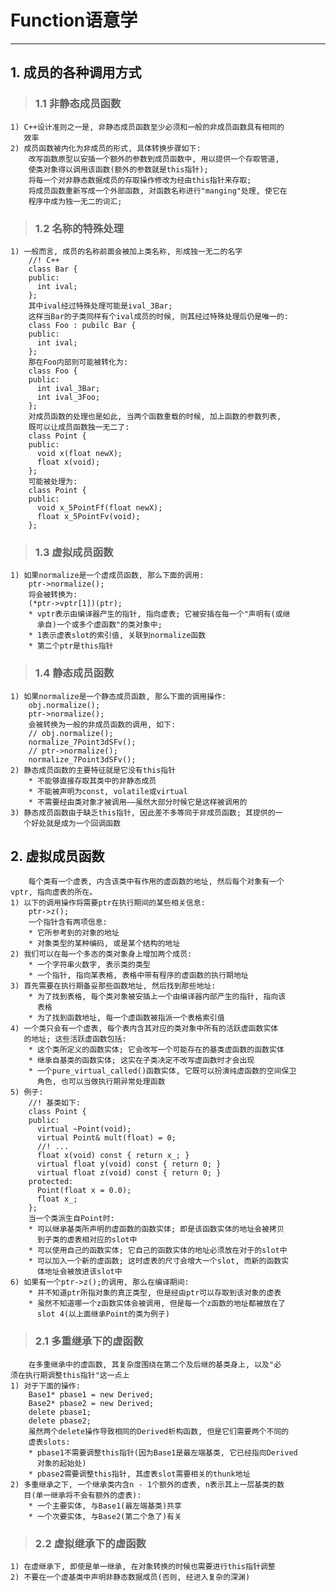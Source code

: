# **Function语意学** #
***


## **1. 成员的各种调用方式** ##
> ### **1.1 非静态成员函数** ###
    1) C++设计准则之一是, 非静态成员函数至少必须和一般的非成员函数具有相同的
       效率
    2) 成员函数被内化为非成员的形式, 具体转换步骤如下:
        改写函数原型以安插一个额外的参数到成员函数中, 用以提供一个存取管道, 
        使类对象得以调用该函数(额外的参数就是this指针);
        将每一个对非静态数据成员的存取操作修改为经由this指针来存取;
        将成员函数重新写成一个外部函数, 对函数名称进行"manging"处理, 使它在
        程序中成为独一无二的词汇;
> ### **1.2 名称的特殊处理** ###
    1) 一般而言, 成员的名称前面会被加上类名称, 形成独一无二的名字
        //! C++
        class Bar {
        public:
          int ival;
        };
        其中ival经过特殊处理可能是ival_3Bar;
        这样当Bar的子类同样有个ival成员的时候, 则其经过特殊处理后仍是唯一的:
        class Foo : pubilc Bar {
        public:
          int ival;
        };
        那在Foo内部则可能被转化为:
        class Foo {
        public:
          int ival_3Bar;
          int ival_3Foo;
        };
        对成员函数的处理也是如此, 当两个函数重载的时候, 加上函数的参数列表, 
        既可以让成员函数独一无二了:
        class Point {
        public:
          void x(float newX);
          float x(void);
        };
        可能被处理为:
        class Point {
        public:
          void x_5PointFf(float newX);
          float x_5PointFv(void);
        };
> ### **1.3 虚拟成员函数** ###
    1) 如果normalize是一个虚成员函数, 那么下面的调用:
        ptr->normalize();
        将会被转换为:
        (*ptr->vptr[1])(ptr);
        * vptr表示由编译器产生的指针, 指向虚表; 它被安插在每一个"声明有(或继
          承自)一个或多个虚函数"的类对象中;
        * 1表示虚表slot的索引值, 关联到normalize函数
        * 第二个ptr是this指针
> ### **1.4 静态成员函数** ###
    1) 如果normalize是一个静态成员函数, 那么下面的调用操作:
        obj.normalize();
        ptr->normalize();
        会被转换为一般的非成员函数的调用, 如下:
        // obj.normalize();
        normalize_7Point3dSFv();
        // ptr->normalize();
        normalize_7Point3dSFv();
    2) 静态成员函数的主要特征就是它没有this指针
        * 不能够直接存取其类中的非静态成员
        * 不能被声明为const, volatile或virtual
        * 不需要经由类对象才被调用——虽然大部分时候它是这样被调用的
    3) 静态成员函数由于缺乏this指针, 因此差不多等同于非成员函数; 其提供的一
       个好处就是成为一个回调函数




## **2. 虚拟成员函数** ##
        每个类有一个虚表, 内含该类中有作用的虚函数的地址, 然后每个对象有一个
    vptr, 指向虚表的所在。
    1) 以下的调用操作将需要ptr在执行期间的某些相关信息:
        ptr->z();
        一个指针含有两项信息:
        * 它所参考到的对象的地址
        * 对象类型的某种编码, 或是某个结构的地址
    2) 我们可以在每一个多态的类对象身上增加两个成员:
        * 一个字符串火数字, 表示类的类型
        * 一个指针, 指向某表格, 表格中带有程序的虚函数的执行期地址
    3) 首先需要在执行期备妥那些函数地址, 然后找到那些地址:
        * 为了找到表格, 每个类对象被安插上一个由编译器内部产生的指针, 指向该
          表格 
        * 为了找到函数地址, 每一个虚函数被指派一个表格索引值
    4) 一个类只会有一个虚表, 每个表内含其对应的类对象中所有的活跃虚函数实体
       的地址; 这些活跃虚函数包括:
        * 这个类所定义的函数实体; 它会改写一个可能存在的基类虚函数的函数实体
        * 继承自基类的函数实体; 这实在子类决定不改写虚函数时才会出现
        * 一个pure_virtual_called()函数实体, 它既可以扮演纯虚函数的空间保卫
          角色, 也可以当做执行期异常处理函数
    5) 例子:
        //! 基类如下:
        class Point {
        public:
          virtual ~Point(void);
          virtual Point& mult(float) = 0;
          //! ...
          float x(void) const { return x_; }
          virtual float y(void) const { return 0; }
          virtual float z(void) const { return 0; }
        protected:
          Point(float x = 0.0);
          float x_;
        };
        当一个类派生自Point时:
        * 可以继承基类所声明的虚函数的函数实体; 即是该函数实体的地址会被拷贝
          到子类的虚表相对应的slot中
        * 可以使用自己的函数实体; 它自己的函数实体的地址必须放在对于的slot中
        * 可以加入一个新的虚函数; 这时虚表的尺寸会增大一个slot, 而新的函数实
          体地址会被放进该slot中
    6) 如果有一个ptr->z();的调用, 那么在编译期间:
        * 并不知道ptr所指对象的真正类型, 但是经由ptr可以存取到该对象的虚表
        * 虽然不知道哪一个z函数实体会被调用, 但是每一个z函数的地址都被放在了
          slot 4(以上面继承Point的类为例子)
> ### **2.1 多重继承下的虚函数** ###
        在多重继承中的虚函数, 其复杂度围绕在第二个及后继的基类身上, 以及"必
    须在执行期调整this指针"这一点上
    1) 对于下面的操作:
        Base1* pbase1 = new Derived;
        Base2* pbase2 = new Derived;
        delete pbase1;
        delete pbase2;
        虽然两个delete操作导致相同的Derived析构函数, 但是它们需要两个不同的
        虚表slots:
        * pbase1不需要调整this指针(因为Base1是最左端基类, 它已经指向Derived
          对象的起始处)
        * pbase2需要调整this指针, 其虚表slot需要相关的thunk地址
    2) 多重继承之下, 一个继承类内含n - 1个额外的虚表, n表示其上一层基类的数
       目(单一继承将不会有额外的虚表):
        * 一个主要实体, 与Base1(最左端基类)共享
        * 一个次要实体, 与Base2(第二个急了)有关
> ### **2.2 虚拟继承下的虚函数** ###
    1) 在虚继承下, 即使是单一继承, 在对象转换的时候也需要进行this指针调整
    2) 不要在一个虚基类中声明非静态数据成员(否则, 经进入复杂的深渊)
